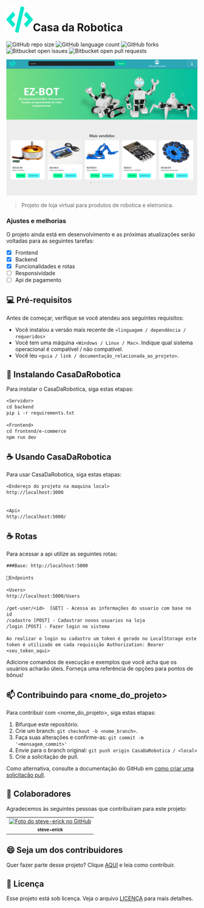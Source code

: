 <img align="left" src="logo.webp" width=70px alt="Exemplo imagem">
<h1>Casa da Robotica</h1>


![GitHub repo size](https://img.shields.io/github/repo-size/steve-erick/CasaDaRobotica?style=for-the-badge)
![GitHub language count](https://img.shields.io/github/languages/count/steve-erick/CasaDaRobotica?style=for-the-badge)
![GitHub forks](https://img.shields.io/github/forks/steve-erick/CasaDaRobotica?style=for-the-badge)
![Bitbucket open issues](https://img.shields.io/bitbucket/issues/steve-erick/CasaDaRobotica?style=for-the-badge)
![Bitbucket open pull requests](https://img.shields.io/bitbucket/pr-raw/steve-erick/CasaDaRobotica?style=for-the-badge)

<img src="template.png" alt="Exemplo imagem">

> Projeto de loja virtual para produtos de robotica e eletronica.

### Ajustes e melhorias

O projeto ainda está em desenvolvimento e as próximas atualizações serão voltadas para as seguintes tarefas:

- [x] Frontend
- [x] Backend
- [x] Funcionalidades e rotas
- [ ] Responsividade
- [ ] Api de pagamento

## 💻 Pré-requisitos

Antes de começar, verifique se você atendeu aos seguintes requisitos:

- Você instalou a versão mais recente de `<linguagem / dependência / requeridos>`
- Você tem uma máquina `<Windows / Linux / Mac>`. Indique qual sistema operacional é compatível / não compatível.
- Você leu `<guia / link / documentação_relacionada_ao_projeto>`.

## 🚀 Instalando CasaDaRobotica

Para instalar o CasaDaRobotica, siga estas etapas:
```
<Servidor>
cd backend
pip i -r requirements.txt

<Frontend>
cd frontend/e-commerce
npm run dev
```

## ☕ Usando CasaDaRobotica

Para usar CasaDaRobotica, siga estas etapas:

```
<Endereço do projeto na maquina local>
http://localhost:3000


<Api>
http://localhost:5000/
```


## ☕ Rotas

Para acessar a api utilize as seguintes rotas:

```
###Base: http://localhost:5000

📍Endpoints

<Users>
http://localhost:5000/Users

/get-user/<id>  [GET] - Acessa as informações do usuario com base no id
/cadastro [POST] - Cadastrar novos usuarios na loja
/login [POST] - Fazer login no sistema

Ao realizar o login ou cadastro um token é gerado no LocalStorage este token é utilizado em cada requisição Authorization: Bearer <seu_token_aqui>

```
Adicione comandos de execução e exemplos que você acha que os usuários acharão úteis. Forneça uma referência de opções para pontos de bônus!

## 📫 Contribuindo para <nome_do_projeto>

Para contribuir com <nome_do_projeto>, siga estas etapas:

1. Bifurque este repositório.
2. Crie um branch: `git checkout -b <nome_branch>`.
3. Faça suas alterações e confirme-as: `git commit -m '<mensagem_commit>'`
4. Envie para o branch original: `git push origin CasaDaRobotica / <local>`
5. Crie a solicitação de pull.

Como alternativa, consulte a documentação do GitHub em [como criar uma solicitação pull](https://help.github.com/en/github/collaborating-with-issues-and-pull-requests/creating-a-pull-request).

## 🤝 Colaboradores

Agradecemos às seguintes pessoas que contribuíram para este projeto:

<table>
  <tr>
    <td align="center">
      <a href="#" title="defina o título do link">
          <img src="https://avatars.githubusercontent.com/steve-erick" width="100px;" alt="Foto do steve-erick no GitHub"/><br>
        <sub>
          <b>steve-erick</b>
        </sub>
      </a>
    </td>
  </tr>
</table>

## 😄 Seja um dos contribuidores

Quer fazer parte desse projeto? Clique [AQUI](CONTRIBUTING.md) e leia como contribuir.

## 📝 Licença

Esse projeto está sob licença. Veja o arquivo [LICENÇA](LICENSE.md) para mais detalhes.
